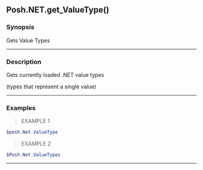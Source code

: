 Posh.NET.get_ValueType()
------------------------

### Synopsis
Gets Value Types

---

### Description

Gets currently loaded .NET value types

(types that represent a single value)

---

### Examples
> EXAMPLE 1

```PowerShell
$posh.Net.ValueType
```
> EXAMPLE 2

```PowerShell
$Posh.Net.ValueTypes
```

---
